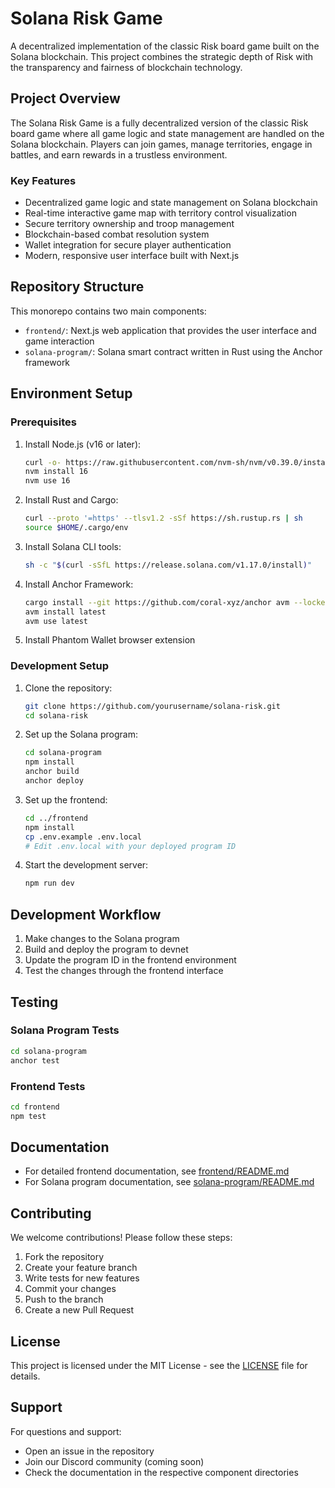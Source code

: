 # Solana Risk Game

A decentralized implementation of the classic Risk board game built on the Solana blockchain. This project combines the strategic depth of Risk with the transparency and fairness of blockchain technology.

## Project Overview

The Solana Risk Game is a fully decentralized version of the classic Risk board game where all game logic and state management are handled on the Solana blockchain. Players can join games, manage territories, engage in battles, and earn rewards in a trustless environment.

### Key Features

- Decentralized game logic and state management on Solana blockchain
- Real-time interactive game map with territory control visualization
- Secure territory ownership and troop management
- Blockchain-based combat resolution system
- Wallet integration for secure player authentication
- Modern, responsive user interface built with Next.js

## Repository Structure

This monorepo contains two main components:

- `frontend/`: Next.js web application that provides the user interface and game interaction
- `solana-program/`: Solana smart contract written in Rust using the Anchor framework

## Environment Setup

### Prerequisites

1. Install Node.js (v16 or later):
   ```bash
   curl -o- https://raw.githubusercontent.com/nvm-sh/nvm/v0.39.0/install.sh | bash
   nvm install 16
   nvm use 16
   ```

2. Install Rust and Cargo:
   ```bash
   curl --proto '=https' --tlsv1.2 -sSf https://sh.rustup.rs | sh
   source $HOME/.cargo/env
   ```

3. Install Solana CLI tools:
   ```bash
   sh -c "$(curl -sSfL https://release.solana.com/v1.17.0/install)"
   ```

4. Install Anchor Framework:
   ```bash
   cargo install --git https://github.com/coral-xyz/anchor avm --locked --force
   avm install latest
   avm use latest
   ```

5. Install Phantom Wallet browser extension

### Development Setup

1. Clone the repository:
   ```bash
   git clone https://github.com/yourusername/solana-risk.git
   cd solana-risk
   ```

2. Set up the Solana program:
   ```bash
   cd solana-program
   npm install
   anchor build
   anchor deploy
   ```

3. Set up the frontend:
   ```bash
   cd ../frontend
   npm install
   cp .env.example .env.local
   # Edit .env.local with your deployed program ID
   ```

4. Start the development server:
   ```bash
   npm run dev
   ```

## Development Workflow

1. Make changes to the Solana program
2. Build and deploy the program to devnet
3. Update the program ID in the frontend environment
4. Test the changes through the frontend interface

## Testing

### Solana Program Tests
```bash
cd solana-program
anchor test
```

### Frontend Tests
```bash
cd frontend
npm test
```

## Documentation

- For detailed frontend documentation, see [frontend/README.md](frontend/README.md)
- For Solana program documentation, see [solana-program/README.md](solana-program/README.md)

## Contributing

We welcome contributions! Please follow these steps:

1. Fork the repository
2. Create your feature branch
3. Write tests for new features
4. Commit your changes
5. Push to the branch
6. Create a new Pull Request

## License

This project is licensed under the MIT License - see the [LICENSE](LICENSE) file for details.

## Support

For questions and support:
- Open an issue in the repository
- Join our Discord community (coming soon)
- Check the documentation in the respective component directories 